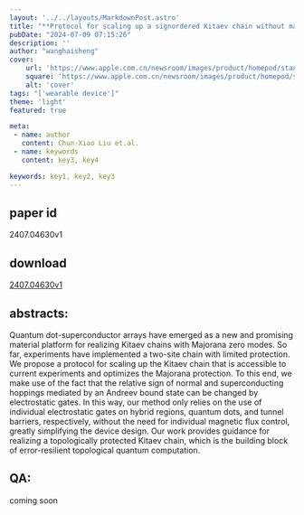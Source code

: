 ```yaml
---
layout: '../../layouts/MarkdownPost.astro'
title: "**Protocol for scaling up a signordered Kitaev chain without magnetic flux control**"
pubDate: "2024-07-09 07:15:26"
description: ''
author: "wanghaisheng"
cover:
    url: 'https://www.apple.com.cn/newsroom/images/product/homepod/standard/Apple-HomePod-hero-230118_big.jpg.large_2x.jpg'
    square: 'https://www.apple.com.cn/newsroom/images/product/homepod/standard/Apple-HomePod-hero-230118_big.jpg.large_2x.jpg'
    alt: 'cover'
tags: "['wearable device']" 
theme: 'light'
featured: true

meta:
 - name: author
   content: Chun-Xiao Liu et.al.
 - name: keywords
   content: key3, key4

keywords: key1, key2, key3
---
```


## paper id
2407.04630v1
## download
[2407.04630v1](http://arxiv.org/abs/2407.04630v1)
## abstracts:
Quantum dot-superconductor arrays have emerged as a new and promising material platform for realizing Kitaev chains with Majorana zero modes. So far, experiments have implemented a two-site chain with limited protection. We propose a protocol for scaling up the Kitaev chain that is accessible to current experiments and optimizes the Majorana protection. To this end, we make use of the fact that the relative sign of normal and superconducting hoppings mediated by an Andreev bound state can be changed by electrostatic gates. In this way, our method only relies on the use of individual electrostatic gates on hybrid regions, quantum dots, and tunnel barriers, respectively, without the need for individual magnetic flux control, greatly simplifying the device design. Our work provides guidance for realizing a topologically protected Kitaev chain, which is the building block of error-resilient topological quantum computation.
## QA:
coming soon
